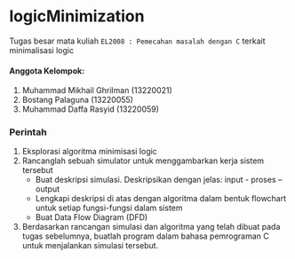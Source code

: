 # logicMinimization
Tugas besar mata kuliah `EL2008 : Pemecahan masalah dengan C` terkait minimalisasi logic

#### Anggota Kelompok:
1. Muhammad Mikhail Ghrilman (13220021)
2. Bostang Palaguna (13220055)
3. Muhammad Daffa Rasyid (13220059)

### Perintah

1. Eksplorasi algoritma minimisasi logic
2. Rancanglah sebuah simulator untuk menggambarkan kerja sistem tersebut
    - Buat deskripsi simulasi. Deskripsikan dengan jelas: input - proses – output 
    - Lengkapi deskripsi di atas dengan algoritma dalam bentuk flowchart untuk setiap fungsi-fungsi dalam sistem
    - Buat Data Flow Diagram (DFD)
3. Berdasarkan rancangan simulasi dan algoritma yang telah dibuat pada tugas sebelumnya, buatlah program dalam bahasa pemrograman C untuk menjalankan simulasi tersebut.